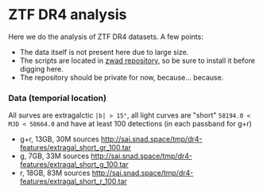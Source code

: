 # ZTF DR4 analysis

Here we do the analysis of ZTF DR4 datasets. A few points:
* The data itself is not present here due to large size.
* The scripts are located in [zwad repository](https://github.com/snad-space/zwad), so be sure to install it before digging here.
* The repository should be private for now, because... because.

### Data (temporial location)
All surves are extragalctic `|b| > 15°`, all light curves are "short" `58194.0 < MJD < 58664.0` and have at least 100 detections (in each passband for g+r)

- g+r, 13GB, 30M sources http://sai.snad.space/tmp/dr4-features/extragal_short_gr_100.tar
- g, 7GB, 33M sources http://sai.snad.space/tmp/dr4-features/extragal_short_g_100.tar
- r, 18GB, 83M sources http://sai.snad.space/tmp/dr4-features/extragal_short_r_100.tar
